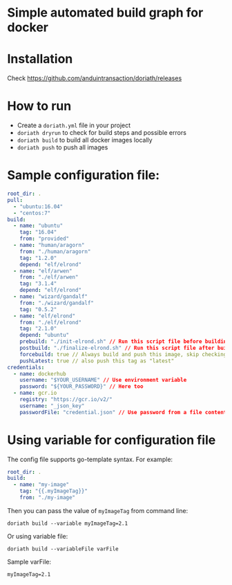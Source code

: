 # Simple automated build graph for docker

# Installation

Check https://github.com/anduintransaction/doriath/releases

# How to run

 - Create a `doriath.yml` file in your project
 - `doriath dryrun` to check for build steps and possible errors
 - `doriath build` to build all docker images locally
 - `doriath push` to push all images

# Sample configuration file:

```yaml
root_dir: .
pull:
  - "ubuntu:16.04"
  - "centos:7"
build:
  - name: "ubuntu"
    tag: "16.04"
    from: "provided"
  - name: "human/aragorn"
    from: "./human/aragorn"
    tag: "1.2.0"
    depend: "elf/elrond"
  - name: "elf/arwen"
    from: "./elf/arwen"
    tag: "3.1.4"
    depend: "elf/elrond"
  - name: "wizard/gandalf"
    from: "./wizard/gandalf"
    tag: "0.5.2"
  - name: "elf/elrond"
    from: "./elf/elrond"
    tag: "2.1.0"
    depend: "ubuntu"
    prebuild: "./init-elrond.sh" // Run this script file before building image
    postbuild: "./finalize-elrond.sh" // Run this script file after building image
    forcebuild: true // Always build and push this image, skip checking for existance from registry
    pushLatest: true // also push this tag as "latest"
credentials:
  - name: dockerhub
    username: "$YOUR_USERNAME" // Use environment variable
    password: "${YOUR_PASSWORD}" // Here too
  - name: gcr.io
    registry: "https://gcr.io/v2/"
    username: "_json_key"
    passwordFile: "credential.json" // Use password from a file content
```

# Using variable for configuration file

The config file supports go-template syntax. For example:

```yaml
root_dir: .
build:
  - name: "my-image"
    tag: "{{.myImageTag}}"
    from: "./my-image"
```

Then you can pass the value of `myImageTag` from command line:

`doriath build --variable myImageTag=2.1`

Or using variable file:

`doriath build --variableFile varFile`

Sample varFile:

```
myImageTag=2.1
```
